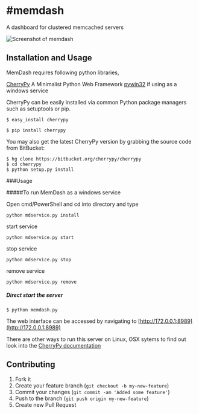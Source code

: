 #memdash
=======

A dashboard for clustered memcached servers

![Screenshot of memdash](https://github.com/gamunuud/memdash/raw/screenshot.png)

## Installation and Usage

MemDash requires following python libraries,

[CherryPy](http://www.cherrypy.org/) A Minimalist Python Web Framework
[pywin32](http://sourceforge.net/projects/pywin32/) if using as a windows service

CherryPy can be easily installed via common Python package managers such as setuptools or pip.

```
$ easy_install cherrypy
```
```
$ pip install cherrypy
```

You may also get the latest CherryPy version by grabbing the source code from BitBucket:

```
$ hg clone https://bitbucket.org/cherrypy/cherrypy
$ cd cherrypy
$ python setup.py install
```

###Usage

#####To run MemDash as a windows service

Open cmd/PowerShell and cd into directory and type

```
python mdservice.py install
```

start service

```
python mdservice.py start
```

stop service 

```
python mdservice.py stop
```

remove service
```
python mdservice.py remove
```

##### Direct start the server

```
$ python memdash.py
```

The web interface can be accessed by navigating to [http://172.0.0.1:8989](http://172.0.0.1:8989)

There are other ways to run this server on Linux, OSX sytems
to find out look into the [CherryPy documentation](http://docs.cherrypy.org/en/latest/)

## Contributing

1. Fork it
2. Create your feature branch (`git checkout -b my-new-feature`)
3. Commit your changes (`git commit -am 'Added some feature'`)
4. Push to the branch (`git push origin my-new-feature`)
5. Create new Pull Request
